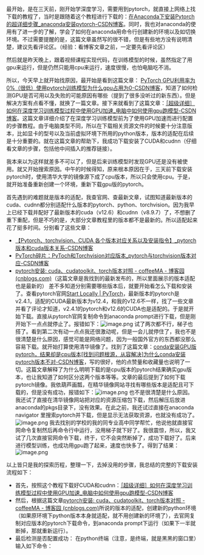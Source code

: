 最开始，是在三天前，刚开始学深度学习，需要用到pytorch，就直接上网络上找下载的教程了，当时是跟随着这个教程进行下载的：[在Anaconda下安装Pytorch的超详细步骤_anaconda安装pytorch-CSDN博客](https://blog.csdn.net/qq_45281807/article/details/112442423)。同时，我也对anaconda的使用有了进一步的了解，学会了如何在anaconda用命令行创建新的环境以及如切换环境。不过需要提醒的是，这篇文章虽然写的很不错，但是有些地方没有说明清楚，建议先看评论区。（经验：看博客文章之前，一定要先看评论区）

然后就是昨天晚上，跟着视频课程实现代码，在训练模型的时候，虽然指定了用gpu来运行，但是仍然只能用cpu来运行，速度很慢，也怕电脑吃不消。

所以，今天早上就开始找原因，最开始是看到这篇文章： [PyTorch GPU利用率为0%（很低）使用pytorch训练模型为什么gpu占用为0-CSDN博客](https://blog.csdn.net/qq_45831414/article/details/135556280)，知道了如何检测GPU是否可用以及失败的可能原因有哪些（提到了很多没听过的新东西）。但是解决方案有点看不懂，就换了一篇文章。接下来就看到了这篇文章：[［超级详细］如何在深度学习训练模型过程中使用GPU加速_电脑中如何使用gpu跑模型-CSDN博客](https://blog.csdn.net/qq_52730883/article/details/130650143#:~:text=%E5%89%8D%E8%A8%80.%20%E5%9C%A8%20%E6%B7%B1%E5%BA%A6%E5%AD%A6%E4%B9%A0)。这篇文章详细介绍了在深度学习训练模型前为了使用GPU加速而进行配置的步骤教程。由于电脑类型不同，所以在下载相关资源文件的时候要十分注意版本，比如显卡的型号以及当前虚拟环境下所用的python版本，版本的适配在后续是十分重要的。就在这篇文章的帮助下，我成功下载安装了CUDA和cudnn（仔细看文章的步骤，包括他中间插入的推荐链接）。

我本来以为这样就差多不可以了，但是后来训练模型时发现GPU还是没有被使用。就又开始搜索原因。中午的时候得知，原来根本原因在于，三天前下载安装pytorch时，使用清华大学的镜像源下成了cpu版本，所以只会使用cpu。于是，就开始准备重新创建一个环境，重新下载gpu版的pytorch。

首先遇到的难题就是版本的适配，我查官网、查最新文章，试图知道最新版本的cuda、cudnn都分别适配什么版本的pytorch、python、torchvision。因为我早上已经下载并配好了最新版本的cuda（v12.6）和cudnn（v8.9.7）了，不想删了重下重配，但是不巧的是，大部分文章教程里的版本都不是最新的。所以适配起来花了挺多时间。分别看了这些文章：
* [【Pytorch、torchvision、CUDA 各个版本对应关系以及安装指令】_pytorch版本和cuda版本关系-CSDN博客](https://blog.csdn.net/crist_meng/article/details/136425444)
* [PyTorch碎片：PyToch和Torchvision对应版本_pytorch与torchvision版本对应-CSDN博客](https://blog.csdn.net/jorg_zhao/article/details/106883420)
* [pytorch安装: cuda、cudatoolkit、torch版本对照 - coffeeMA - 博客园 (cnblogs.com)](https://www.cnblogs.com/jacexu016/p/18409959#:~:text=%E5%8F%AF%E4%BB%A5%E9%80%9A%E8%BF%87%20nvidi)（这篇文章是我找到的最新发布的，所以里面展示的版本适配也是最新的）
差不多知道分别需要哪些版本后，就要开始看怎么下载和安装了。查看pytorch官网[Start Locally | PyTorch](https://pytorch.org/get-started/locally/)，最新版本的pytorch是v2.4.1，适配的CUDA最新版本为v12.4，和我的v12.6不一样，找了一些文章并看了评论才知道，v2.4.1的pytorch和v12.6的CUDA也是适配的。于是就开始下载。直接从pytorch官网复制命令到anaconda prompt进行下载，但是刚开始下一点点就停止了。报错如下：![image.png](https://youki-1330066034.cos.ap-guangzhou.myqcloud.com/machine-learning/202410062044677.png)
试了两次都不行，梯子也搭了。看到第二次有动一点点我还很激动呢，但是一会儿就停住了，我也不是很清楚是什么原因，感觉可能是网络问题，因为一般国外官方的东西都没那么容易下载。就开始打算使用清华镜像了。找到了这篇文章：[conda安装GPU版pytorch，结果却是cpu版本[找到问题根源，从容解决]为什么conda安装pytorch版本不对-CSDN博客](https://blog.csdn.net/u013468614/article/details/125910538#:~:text=%E6%9C%AC%E6%96%87%E8%AF%A6%E7%BB%86%E5%88%86%E6%9E%90%E4%BA%86con)，写的很好，他的点赞量和收藏量也说明了一切。这篇文章解释了为什么明明下载的是cpu版本的pytorch结果确实gpu版本，也让我知道了如何区分这两个版本等等。文章的最后提到了如何下载pytorch镜像。我依葫芦画瓢，在精华镜像网站寻找有哪些版本是适配且可下载的，但是没有成功，报错如下：![image.png](https://youki-1330066034.cos.ap-guangzhou.myqcloud.com/machine-learning/202410062054390.png)
也不是很清楚是什么原因。我还试了直接在清华镜像网站把对应的资源压缩包下载，然后解压后放进anaconda的pkgs目录下，没有效果。在此之前，我还试过直接在anaconda navigator 里搜索pytorch并下载，但是显示无法获取资源，也就没有成功了。![image.png](https://youki-1330066034.cos.ap-guangzhou.myqcloud.com/machine-learning/202410062058591.png)
我去找别的学校的我的同专业高中同学帮忙，他说他就直接官网命令复制然后再命令行中运行，没用梯子就下好了。我很震惊，所以，我又试了几次直接官网命令下载，终于，它不会突然断掉了，成功下载好了。后来进行模型训练，也成功用gpu跑了起来，速度也快多了。得到了结果：![image.png](https://youki-1330066034.cos.ap-guangzhou.myqcloud.com/machine-learning/202410062102874.png)

以上皆只是我的探索历程，整理一下，去掉没用的步骤，我总结的完整的下载安装流程如下：

* 首先，按照这个教程下载好CUDA和cudnn：[［超级详细］如何在深度学习训练模型过程中使用GPU加速_电脑中如何使用gpu跑模型-CSDN博客](https://blog.csdn.net/qq_52730883/article/details/130650143#:~:text=%E5%89%8D%E8%A8%80.%20%E5%9C%A8%20%E6%B7%B1%E5%BA%A6%E5%AD%A6%E4%B9%A0)
* 然后，根据这篇文章[pytorch安装: cuda、cudatoolkit、torch版本对照 - coffeeMA - 博客园 (cnblogs.com)](https://www.cnblogs.com/jacexu016/p/18409959#:~:text=%E5%8F%AF%E4%BB%A5%E9%80%9A%E8%BF%87%20nvidi)所说的版本的适配，创建新的python环境（如果原环境下python版本本身就适配，就不用创建新的环境了），去官网复制对应版本的pytorch下载命令，到anaconda prompt下运行（如果下一半就断掉，那就重新运行）。
* 最后检测是否配置成功：
	在python终端（注意，是终端，就是黑黑的窗口里）输入如下命令：
